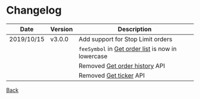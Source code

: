# Changelog

| Date       | Version | Description                                                                                                                                                                                                                                                 |
| ---------- | ------- | ----------------------------------------------------------------------------------------------------------------------------------------------------------------------------------------------------------------------------------------------------------- |
| 2019/10/15 | v3.0.0  | Add support for Stop Limit orders                                                                                                                                                                                                    |
|            |         | `feeSymbol` in [Get order list]() is now in lowercase
|            |         | Removed [Get order history]() API                                  |
|            |         | Removed [Get ticker]() API                                  |  


[Back](rest.md)